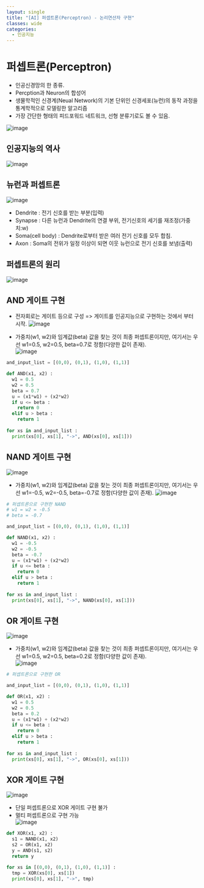 ```yaml
---
layout: single
title: "[AI] 퍼셉트론(Perceptron) - 논리연산자 구현"   
classes: wide
categories:
  - 인공지능
---
```


# 퍼셉트론(Perceptron)
+ 인공신경망의 한 종류.
+ Percption과 Neuron의 합성어
+ 생물학적인 신경계(Neual Network)의 기본 단위인 신경세포(뉴런)의 동작 과정을 통계학적으로 모델링한 알고리즘
+ 가장 간단한 형태의 피드포워드 네트워크, 선형 분류기로도 볼 수 있음.

![image](https://user-images.githubusercontent.com/47412229/205820738-3c40cae7-962c-45ec-bfeb-b51d4bdae879.png)

## 인공지능의 역사
![image](https://user-images.githubusercontent.com/47412229/205821787-27154f79-4c00-486a-bcb1-d83848f14870.png)


## 뉴런과 퍼셉트론  
![image](https://user-images.githubusercontent.com/47412229/205822036-a409d4a3-a654-4e52-950d-96b5a5ff5613.png)
+ Dendrite : 전기 신호를 받는 부분(입력)
+ Synapse : 다른 뉴런과 Dendrite의 연결 부위, 전기신호의 세기를 재조정(가중치:w)
+ Soma(cell body) : Dendrite로부터 받은 여러 전기 신호를 모두 합침.
+ Axon : Soma의 전위가 일정 이상이 되면 이웃 뉴런으로 전기 신호를 보냄(출력)  

## 퍼셉트론의 원리  
![image](https://user-images.githubusercontent.com/47412229/205823867-75ce4667-3f2a-4a99-8261-9b3e1be407bf.png)

## AND 게이트 구현
+ 전자회로는 게이트 등으로 구성  => 게이트를 인공지능으로 구현하는 것에서 부터 시작. 
![image](https://user-images.githubusercontent.com/47412229/205827111-60469bc9-c625-414a-9522-c8671395ec77.png)
  
  
+ 가중치(w1, w2)와 임계값(beta) 값을 찾는 것이 최종 퍼셉트론이지만, 여기서는 우선 w1=0.5, w2=0.5, beta=0.7로 정함(다양한 값이 존재).  
![image](https://user-images.githubusercontent.com/47412229/205826509-becaf848-6c3b-43d6-87d4-2583ec2a7452.png)

```python
and_input_list = [(0,0), (0,1), (1,0), (1,1)]

def AND(x1, x2) :
  w1 = 0.5
  w2 = 0.5
  beta = 0.7
  u = (x1*w1) + (x2*w2)
  if u <= beta :
    return 0
  elif u > beta :
    return 1
  
for xs in and_input_list :
  print(xs[0], xs[1], "->", AND(xs[0], xs[1]))
```

## NAND 게이트 구현  
![image](https://user-images.githubusercontent.com/47412229/205827335-c550943e-cf8b-4eb9-bbdf-4b9523c5ef31.png)

+ 가중치(w1, w2)와 임계값(beta) 값을 찾는 것이 최종 퍼셉트론이지만, 여기서는 우선 w1=-0.5, w2=-0.5, beta=-0.7로 정함(다양한 값이 존재). 
![image](https://user-images.githubusercontent.com/47412229/205827700-baf3b02a-c7d4-470b-8dc5-a58dd9c7d195.png)  

```python
# 퍼셉트론으로 구현한 NAND
# w1 = w2 = -0.5
# beta = -0.7

and_input_list = [(0,0), (0,1), (1,0), (1,1)]

def NAND(x1, x2) :
  w1 = -0.5
  w2 = -0.5
  beta = -0.7
  u = (x1*w1) + (x2*w2)
  if u <= beta :
    return 0
  elif u > beta :
    return 1
  
for xs in and_input_list :
  print(xs[0], xs[1], "->", NAND(xs[0], xs[1]))
```  

## OR 게이트 구현
![image](https://user-images.githubusercontent.com/47412229/205830006-530067e4-04fe-400b-abec-2ae34113e39a.png)

+ 가중치(w1, w2)와 임계값(beta) 값을 찾는 것이 최종 퍼셉트론이지만, 여기서는 우선 w1=0.5, w2=0.5, beta=0.2로 정함(다양한 값이 존재).  
![image](https://user-images.githubusercontent.com/47412229/205830737-6ffc4363-a7b3-450a-89f0-7ceee6d72a09.png)  

```python
# 퍼셉트론으로 구현한 OR

and_input_list = [(0,0), (0,1), (1,0), (1,1)]

def OR(x1, x2) :
  w1 = 0.5
  w2 = 0.5
  beta = 0.2
  u = (x1*w1) + (x2*w2)
  if u <= beta :
    return 0
  elif u > beta :
    return 1
  
for xs in and_input_list :
  print(xs[0], xs[1], "->", OR(xs[0], xs[1])) 
```

## XOR 게이트 구현
![image](https://user-images.githubusercontent.com/47412229/205833841-55367a86-1cfb-4916-96bc-410c50a415b2.png)

+ 단일 퍼셉트론으로 XOR 게이트 구현 불가
+ 멀티 퍼셉트론으로 구현 가능  
![image](https://user-images.githubusercontent.com/47412229/205834520-3c4c7fb1-5603-449f-9847-fb1e63560e2e.png)

```python
def XOR(x1, x2) :
  s1 = NAND(x1, x2)
  s2 = OR(x1, x2)
  y = AND(s1, s2)
  return y

for xs in [(0,0), (0,1), (1,0), (1,1)] :
  tmp = XOR(xs[0], xs[1])
  print(xs[0], xs[1], "->", tmp)
```

